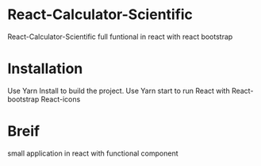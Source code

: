 # React-Calculator-Scientific
React-Calculator-Scientific full funtional in react with react bootstrap 

# Installation 
Use Yarn Install to build the project.
Use Yarn start to run 
React with React-bootstrap 
React-icons 
# Breif 
small application in react with functional component 
